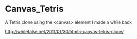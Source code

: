Canvas_Tetris
=============

A Tetris clone using the &lt;canvas&gt; element I made a while back

http://whilefalse.net/2011/01/30/html5-canvas-tetris-clone/

